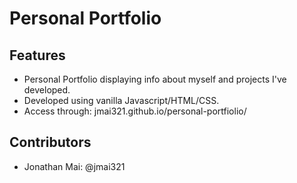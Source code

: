 # Personal Portfolio
## Features  
* Personal Portfolio displaying info about myself and projects I've developed.
* Developed using vanilla Javascript/HTML/CSS.
* Access through: jmai321.github.io/personal-portfiolio/

## Contributors
* Jonathan Mai: @jmai321
